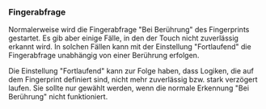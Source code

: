 ﻿### Fingerabfrage

Normalerweise wird die Fingerabfrage "Bei Berührung" des Fingerprints gestartet. Es gib aber einige Fälle, in den der Touch nicht zuverlässig erkannt wird. In solchen Fällen kann mit der Einstellung "Fortlaufend" die Fingerabfrage unabhängig von einer Berührung erfolgen.

Die Einstellung "Fortlaufend" kann zur Folge haben, dass Logiken, die auf dem Fingerprint definiert sind, nicht mehr zuverlässig bzw. stark verzögert laufen. Sie sollte nur gewählt werden, wenn die normale Erkennung "Bei Berührung" nicht funktioniert.


